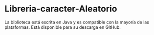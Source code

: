 # Libreria-caracter-Aleatorio
La biblioteca está escrita en Java y es compatible con la mayoría de las plataformas. Está disponible para su descarga en GitHub.
